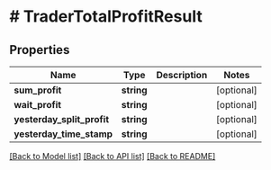 # # TraderTotalProfitResult

## Properties

Name | Type | Description | Notes
------------ | ------------- | ------------- | -------------
**sum_profit** | **string** |  | [optional]
**wait_profit** | **string** |  | [optional]
**yesterday_split_profit** | **string** |  | [optional]
**yesterday_time_stamp** | **string** |  | [optional]

[[Back to Model list]](../../README.md#models) [[Back to API list]](../../README.md#endpoints) [[Back to README]](../../README.md)
